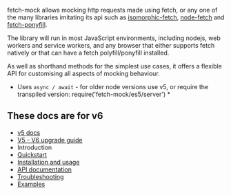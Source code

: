 fetch-mock allows mocking http requests made using fetch, or any one of the many libraries imitating its api such as [isomorphic-fetch](https://www.npmjs.com/package/isomorphic-fetch), [node-fetch](https://www.npmjs.com/package/node-fetch) and [fetch-ponyfill](https://www.npmjs.com/package/fetch-ponyfill).

The library will run in most JavaScript environments, including nodejs, web workers and service workers, and any browser that either supports fetch natively or that can have a fetch polyfill/ponyfill installed.

As well as shorthand methods for the simplest use cases, it offers a flexible API for customising all aspects of mocking behaviour.

* Uses `async / await` - for older node versions use v5, or require the transpiled version: require('fetch-mock/es5/server') *

## These docs are for v6

- [v5 docs](/fetch-mock/v5)
- [V5 - V6 upgrade guide](/fetch-mock/v5-v6-upgrade)
- Introduction
- [Quickstart](/fetch-mock/quickstart)
- [Installation and usage ](/fetch-mock/installation)
- [API documentation](/fetch-mock/api)
- [Troubleshooting](/fetch-mock/troubleshooting)
- [Examples](/fetch-mock/examples)

